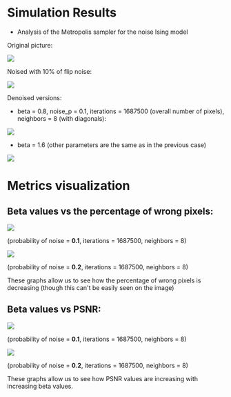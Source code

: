 # Simulation Results

* Analysis of the Metropolis sampler for the noise Ising model

Original picture:

![](https://github.com/veronikaro/MonteCarloMarkovChainMethods/blob/master/MCMC/Binary%20images/bw_grumpy_cat.jpg)

Noised with 10% of flip noise:

![](https://github.com/veronikaro/MonteCarloMarkovChainMethods/blob/master/MCMC/Noisy%20images/noised_10.0%25_grumpy_cat.jpg)

Denoised versions: 

* beta = 0.8, noise_p = 0.1, iterations = 1687500 (overall number of pixels), neighbors = 8 (with diagonals):

![](https://github.com/veronikaro/MonteCarloMarkovChainMethods/blob/master/MCMC/Results/result_beta%3D0.8_noise_p%3D0.1_iter%3D1687500_neighbors%3D8.jpeg)

* beta = 1.6 (other parameters are the same as in the previous case)

![](https://github.com/veronikaro/MonteCarloMarkovChainMethods/blob/master/MCMC/Results/result_beta%3D1.6_noise_p%3D0.1_iter%3D1687500_neighbors%3D8.jpeg)


# Metrics visualization

## Beta values vs the percentage of wrong pixels:

![](https://github.com/veronikaro/MonteCarloMarkovChainMethods/blob/master/Images%20%26%20results/Graphs/beta_vs_wrong_pixels_percentage_noise_p%3D0.1_iter%3D1687500_neighbors%3D8.png)

(probability of noise = **0.1**, iterations = 1687500, neighbors = 8)

![](https://github.com/veronikaro/MonteCarloMarkovChainMethods/blob/master/Images%20%26%20results/Graphs/beta_vs_wrong_pixels_percentage_noise_p%3D0.2_iter%3D1687500_neighbors%3D8.png)

(probability of noise = **0.2**, iterations = 1687500, neighbors = 8)

These graphs allow us to see how the percentage of wrong pixels is decreasing (though this can't be easily seen on the image)


## Beta values vs PSNR:

![](https://github.com/veronikaro/MonteCarloMarkovChainMethods/blob/master/Images%20%26%20results/Graphs/beta_vs_psnr_noise_p%3D0.1_iter%3D1687500_neighbors%3D8.png)

(probability of noise = **0.1**, iterations = 1687500, neighbors = 8)


![](https://github.com/veronikaro/MonteCarloMarkovChainMethods/blob/master/Images%20%26%20results/Graphs/beta_vs_psnr_noise_p%3D0.2_iter%3D1687500_neighbors%3D8.png)

(probability of noise = **0.2**, iterations = 1687500, neighbors = 8)

These graphs allow us to see how PSNR values are increasing with increasing beta values. 



